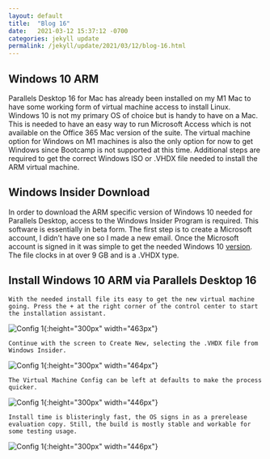 ```yaml
---
layout: default
title:  "Blog 16"
date:   2021-03-12 15:37:12 -0700
categories: jekyll update
permalink: /jekyll/update/2021/03/12/blog-16.html
---
```


## Windows 10 ARM

Parallels Desktop 16 for Mac has already been installed on my M1 Mac to have some working form of virtual machine access to install Linux. Windows 10 is not my primary OS of choice but is handy to have on a Mac. This is needed to have an easy way to run Microsoft Access which is not available on the Office 365 Mac version of the suite. The virtual machine option for Windows on M1 machines is also the only option for now to get Windows since Bootcamp is not supported at this time. Additional steps are required to get the correct Windows ISO or .VHDX file needed to install the ARM virtual machine.


## Windows Insider Download

In order to download the ARM specific version of Windows 10 needed for Parallels Desktop, access to the Windows Insider Program is required. This software is essentially in beta form. The first step is to create a Microsoft account, I didn’t have one so I made a new email. Once the Microsoft account is signed in it was simple to get the needed Windows 10 [version](https://www.microsoft.com/en-us/software-download/windowsinsiderpreviewARM64). The file clocks in at over 9 GB and is a .VHDX type.


## Install Windows 10 ARM via Parallels Desktop 16


`With the needed install file its easy to get the new virtual machine going. Press the + at the right corner of the control center to start the installation assistant.`

![Config 1](https://user-images.githubusercontent.com/70084203/111020870-a35f1400-837d-11eb-9fc1-96c5f799027b.png){:height="300px" width="463px"}



`Continue with the screen to Create New, selecting the .VHDX file from Windows Insider.`

![Config 1](https://user-images.githubusercontent.com/70084203/111020657-68a8ac00-837c-11eb-9999-dbfa8cb834ab.png){:height="300px" width="464px"}



`The Virtual Machine Config can be left at defaults to make the process quicker.`

![Config 1](https://user-images.githubusercontent.com/70084203/111021168-609e3b80-837f-11eb-8c5b-0a20c9e3b202.png){:height="300px" width="446px"}



`Install time is blisteringly fast, the OS signs in as a prerelease evaluation copy. Still, the build is mostly stable and workable for some testing usage.` 

![Config 1](https://user-images.githubusercontent.com/70084203/111021258-e7531880-837f-11eb-8d45-a6c9c3df772c.png){:height="300px" width="446px"}
